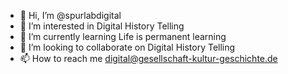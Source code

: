 - 👋 Hi, I’m @spurlabdigital
- 👀 I’m interested in Digital History Telling 
- 🌱 I’m currently learning Life is permanent learning 
- 💞️ I’m looking to collaborate on Digital History Telling 
- 📫 How to reach me digital@gesellschaft-kultur-geschichte.de

<!---
spurlabdigital/spurlabdigital is a ✨ special ✨ repository because its `README.md` (this file) appears on your GitHub profile.
You can click the Preview link to take a look at your changes.
--->
